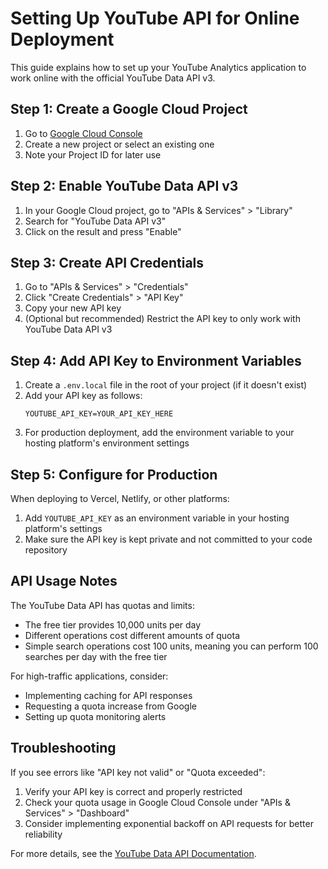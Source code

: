 # Setting Up YouTube API for Online Deployment

This guide explains how to set up your YouTube Analytics application to work online with the official YouTube Data API v3.

## Step 1: Create a Google Cloud Project

1. Go to [Google Cloud Console](https://console.cloud.google.com/)
2. Create a new project or select an existing one
3. Note your Project ID for later use

## Step 2: Enable YouTube Data API v3

1. In your Google Cloud project, go to "APIs & Services" > "Library"
2. Search for "YouTube Data API v3"
3. Click on the result and press "Enable"

## Step 3: Create API Credentials

1. Go to "APIs & Services" > "Credentials"
2. Click "Create Credentials" > "API Key"
3. Copy your new API key
4. (Optional but recommended) Restrict the API key to only work with YouTube Data API v3

## Step 4: Add API Key to Environment Variables

1. Create a `.env.local` file in the root of your project (if it doesn't exist)
2. Add your API key as follows:
   ```
   YOUTUBE_API_KEY=YOUR_API_KEY_HERE
   ```
3. For production deployment, add the environment variable to your hosting platform's environment settings

## Step 5: Configure for Production

When deploying to Vercel, Netlify, or other platforms:

1. Add `YOUTUBE_API_KEY` as an environment variable in your hosting platform's settings
2. Make sure the API key is kept private and not committed to your code repository

## API Usage Notes

The YouTube Data API has quotas and limits:

- The free tier provides 10,000 units per day
- Different operations cost different amounts of quota
- Simple search operations cost 100 units, meaning you can perform 100 searches per day with the free tier

For high-traffic applications, consider:
- Implementing caching for API responses
- Requesting a quota increase from Google
- Setting up quota monitoring alerts

## Troubleshooting

If you see errors like "API key not valid" or "Quota exceeded":

1. Verify your API key is correct and properly restricted
2. Check your quota usage in Google Cloud Console under "APIs & Services" > "Dashboard"
3. Consider implementing exponential backoff on API requests for better reliability

For more details, see the [YouTube Data API Documentation](https://developers.google.com/youtube/v3/docs). 